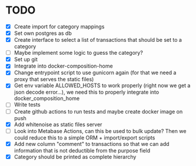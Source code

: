 # TODO

* [X] Create import for category mappings
* [X] Set own postgres as db
* [X] Create interface to select a list of transactions that should be set to a category
* [ ] Maybe implement some logic to guess the category?
* [X] Set up git
* [X] Integrate into docker-composition-home
* [X] Change entrypoint script to use gunicorn again (for that we need a proxy that serves the static files)
* [X] Get env variable ALLOWED_HOSTS to work properly (right now we get a json decode error...), we need this to properly integrate into docker_composition_home
* [ ] Write tests
* [ ] Create github actions to run tests and maybe create docker image on push
* [X] Add whitenoise as static files server
* [ ] Look into Metabase Actions, can this be used to bulk update? Then we could reduce this to a simple ORM + import/export scripts
* [X] Add new column "comment" to transactions so that we can add information that is not deductible from the purpose field
* [X] Category should be printed as complete hierarchy
